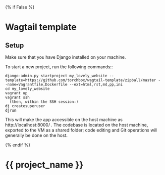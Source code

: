 {% if False %}

Wagtail template
================


Setup
-----

Make sure that you have Django installed on your machine.

To start a new project, run the following commands::

    django-admin.py startproject my_lovely_website --template=https://github.com/torchbox/wagtail-template/zipball/master --name=Vagrantfile,Dockerfile --ext=html,rst,md,pp,ini
    cd my_lovely_website
    vagrant up
    vagrant ssh
      (then, within the SSH session:)
    dj createsuperuser
    djrun


This will make the app accessible on the host machine as http://localhost:8000/ . The codebase is located on the host
machine, exported to the VM as a shared folder; code editing and Git operations will generally be done on the host.

{% endif %}

{{ project_name }}
==================
